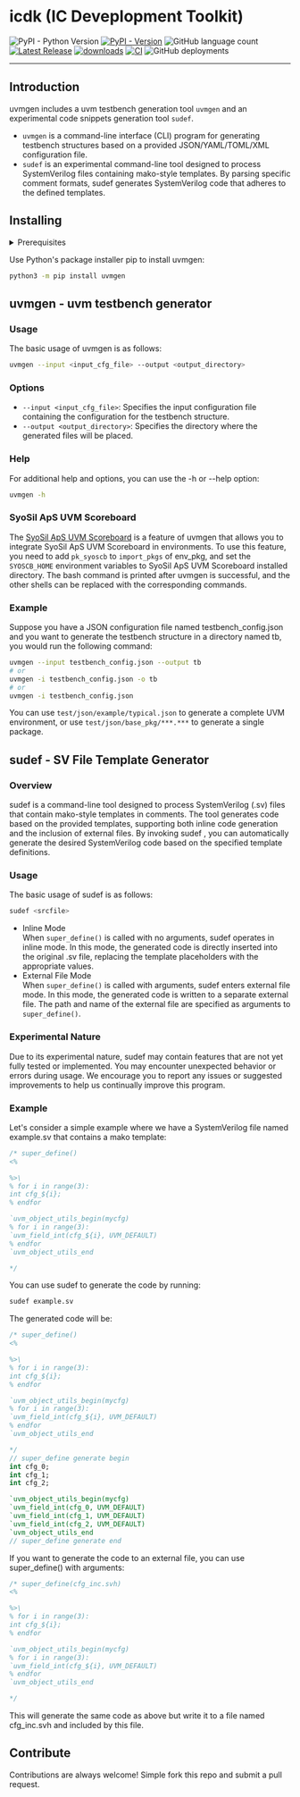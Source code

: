# icdk (IC Deveplopment Toolkit)  
![PyPI - Python Version](https://img.shields.io/pypi/pyversions/uvmgen)
[![PyPI - Version](https://img.shields.io/pypi/v/uvmgen)](https://pypi.org/project/uvmgen)
![GitHub language count](https://img.shields.io/github/languages/count/Dragon-Git/icdk?logo=python)
[![Latest Release](https://img.shields.io/github/v/release/Dragon-Git/icdk?color=blue&label=Latest%20Release)](https://github.com/Dragon-Git/icdk/releases/latest)
[![downloads](https://pepy.tech/badge/uvmgen)](https://pepy.tech/project/uvmgen)
[![CI](https://github.com/Dragon-Git/icdk/actions/workflows/python-package.yml/badge.svg)](https://github.com/Dragon-Git/icdk/actions/workflows/python-package.yml)
![GitHub deployments](https://img.shields.io/github/deployments/Dragon-Git/icdk/release)

---
## Introduction
uvmgen includes a uvm testbench generation tool `uvmgen` and an experimental code snippets generation tool `sudef`.

- `uvmgen` is a command-line interface (CLI) program for generating testbench structures based on a provided JSON/YAML/TOML/XML configuration file. 
- `sudef` is an experimental command-line tool designed to process SystemVerilog files containing mako-style templates. By parsing specific comment formats, sudef generates SystemVerilog code that adheres to the defined templates.
## Installing
<details>
  <summary>Prerequisites</summary>

- Operating systems
  - Windows
  - Linux
  - macOS
- Python: 3.8 ~ 3.12
</details>

Use Python's package installer pip to install uvmgen:
```bash
python3 -m pip install uvmgen 
```

## uvmgen - uvm testbench generator

### Usage

The basic usage of uvmgen is as follows:
```bash
uvmgen --input <input_cfg_file> --output <output_directory>
```

### Options

- `--input <input_cfg_file>`: Specifies the input configuration file containing the configuration for the testbench structure.  
- `--output <output_directory>`: Specifies the directory where the generated files will be placed.

### Help

For additional help and options, you can use the -h or --help option:

```bash
uvmgen -h
```

### SyoSil ApS UVM Scoreboard
The [SyoSil ApS UVM Scoreboard](https://github.com/Dragon-Git/uvm_syoscb) is a feature of uvmgen that allows you to integrate SyoSil ApS UVM Scoreboard in environments. To use this feature, you need to add `pk_syoscb` to `import_pkgs` of env_pkg, and set the `SYOSCB_HOME` environment variables to SyoSil ApS UVM Scoreboard installed directory. The bash command is printed after uvmgen is successful, and the other shells can be replaced with the corresponding commands.

### Example

Suppose you have a JSON configuration file named testbench_config.json and you want to generate the testbench structure in a directory named tb, you would run the following command:

```bash
uvmgen --input testbench_config.json --output tb
# or
uvmgen -i testbench_config.json -o tb
# or
uvmgen -i testbench_config.json
```

You can use `test/json/example/typical.json` to generate a complete UVM environment, or use `test/json/base_pkg/***.***` to generate a single package.

## sudef - SV File Template Generator

### Overview

sudef is a command-line tool designed to process SystemVerilog (.sv) files that contain mako-style templates in comments. The tool generates code based on the provided templates, supporting both inline code generation and the inclusion of external files. By invoking sudef <svfile>, you can automatically generate the desired SystemVerilog code based on the specified template definitions.

### Usage

The basic usage of sudef is as follows:
```bash
sudef <srcfile>
```

- Inline Mode  
When `super_define()` is called with no arguments, sudef operates in inline mode. In this mode, the generated code is directly inserted into the original .sv file, replacing the template placeholders with the appropriate values.
- External File Mode  
When `super_define()` is called with arguments, sudef enters external file mode. In this mode, the generated code is written to a separate external file. The path and name of the external file are specified as arguments to `super_define()`.
### Experimental Nature
Due to its experimental nature, sudef may contain features that are not yet fully tested or implemented. You may encounter unexpected behavior or errors during usage. We encourage you to report any issues or suggested improvements to help us continually improve this program.

### Example

Let's consider a simple example where we have a SystemVerilog file named example.sv that contains a mako template:
```systemverilog
/* super_define()
<%

%>\
% for i in range(3):
int cfg_${i};
% endfor

`uvm_object_utils_begin(mycfg)
% for i in range(3):
`uvm_field_int(cfg_${i}, UVM_DEFAULT)
% endfor
`uvm_object_utils_end

*/
```
You can use sudef to generate the code by running:
```bash
sudef example.sv
```
The generated code will be:
```systemverilog
/* super_define()
<%

%>\
% for i in range(3):
int cfg_${i};
% endfor

`uvm_object_utils_begin(mycfg)
% for i in range(3):
`uvm_field_int(cfg_${i}, UVM_DEFAULT)
% endfor
`uvm_object_utils_end

*/
// super_define generate begin
int cfg_0;
int cfg_1;
int cfg_2;

`uvm_object_utils_begin(mycfg)
`uvm_field_int(cfg_0, UVM_DEFAULT)
`uvm_field_int(cfg_1, UVM_DEFAULT)
`uvm_field_int(cfg_2, UVM_DEFAULT)
`uvm_object_utils_end
// super_define generate end
```
If you want to generate the code to an external file, you can use super_define() with arguments:
```systemverilog
/* super_define(cfg_inc.svh)
<%

%>\
% for i in range(3):
int cfg_${i};
% endfor

`uvm_object_utils_begin(mycfg)
% for i in range(3):
`uvm_field_int(cfg_${i}, UVM_DEFAULT)
% endfor
`uvm_object_utils_end

*/
```
This will generate the same code as above but write it to a file named cfg_inc.svh and included by this file.

## Contribute
Contributions are always welcome! Simple fork this repo and submit a pull request.
